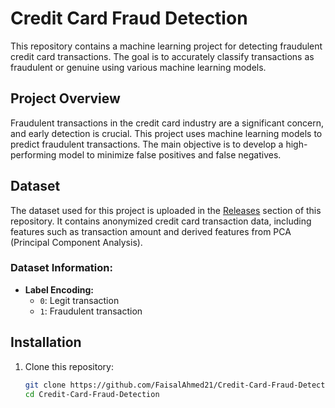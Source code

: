 # Credit Card Fraud Detection

This repository contains a machine learning project for detecting fraudulent credit card transactions. The goal is to accurately classify transactions as fraudulent or genuine using various machine learning models.



## Project Overview
Fraudulent transactions in the credit card industry are a significant concern, and early detection is crucial. This project uses machine learning models to predict fraudulent transactions. The main objective is to develop a high-performing model to minimize false positives and false negatives.

## Dataset
The dataset used for this project is uploaded in the [Releases](https://github.com/FaisalAhmed21/Credit-Card-Fraud-Detection/releases) section of this repository. It contains anonymized credit card transaction data, including features such as transaction amount and derived features from PCA (Principal Component Analysis).

### Dataset Information:
- **Label Encoding:** 
  - `0`: Legit transaction
  - `1`: Fraudulent transaction


## Installation
1. Clone this repository:
   ```bash
   git clone https://github.com/FaisalAhmed21/Credit-Card-Fraud-Detection.git
   cd Credit-Card-Fraud-Detection

